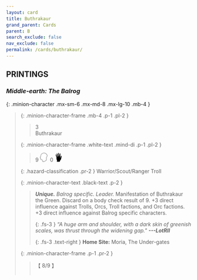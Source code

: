 ```yaml
---
layout: card
title: Buthrakaur
grand_parent: Cards
parent: B
search_exclude: false
nav_exclude: false
permalink: /cards/buthrakaur/
---
```


## PRINTINGS


### _Middle-earth: The Balrog_

{: .minion-character .mx-sm-6 .mx-md-8 .mx-lg-10 .mb-4 }
> {: .minion-character-frame .mb-4 .p-1 .pl-2 }
> > <div class="hazard-mp">3</div>
> > <div class="card-name">Buthrakaur</div>
>
> {: .minion-character-frame .white-text .mind-di .p-1 .pl-2 }
> > 9 ![](/assets/images/mind.svg)&ensp;0 ![](/assets/images/di.svg)
>
> {: .hazard-classification .pr-2 }
> Warrior/Scout/Ranger Troll
>
> {: .minion-character-text .black-text .p-2 }
> > _**Unique.**_ _Balrog specific._ _Leader._ Manifestation of Buthrakaur the Green. Discard on a body check result of 9. +3 direct influence against Trolls, Orcs, Troll factions, and Orc factions. +3 direct influence against Balrog specific characters. 
> > 
> > {: .fs-3 } 
> > _“A huge arm and shoulder, with a dark skin of greenish scales, was thrust through the widening gap."_ ***---&#65279;LotRII***  
> > 
> > {: .fs-3 .text-right } 
> > **Home Site:** Moria, The Under-gates 
>
> {: .minion-character-frame .p-1 .pr-2 }
> > <div class="card-shield">【 8/9 】</div>
> > <div class="card-corruption-white">&nbsp;</div>
